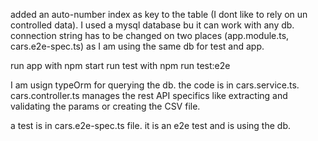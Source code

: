 added an auto-number index as key to the table (I dont like to rely on un controlled data).
I used a mysql database bu it can work with any db. 
connection string has to be changed on two places (app.module.ts, cars.e2e-spec.ts) as I am using the same db for test and app.

run app with npm start 
run test with npm run test:e2e

I am usign typeOrm for querying the db. the code is in cars.service.ts.
cars.controller.ts manages the rest API specifics like extracting and validating the params or creating the CSV file.

a test is in cars.e2e-spec.ts file.
it is an e2e test and is using the db.


